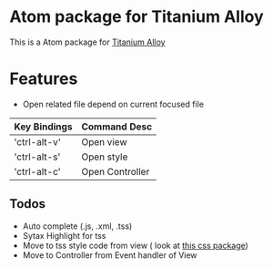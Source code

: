 # Atom package for Titanium Alloy
This is a Atom package for [Titanium Alloy](https://github.com/appcelerator/alloy)

# Features

- Open related file depend on current focused file

Key Bindings | Command Desc
----------- | ------------
'ctrl-alt-v' | Open view
'ctrl-alt-s' | Open style
'ctrl-alt-c' | Open Controller


## Todos

- Auto complete (.js, .xml, .tss)
- Sytax Highlight for tss
- Move to tss style code from view ( look at [this css package](https://github.com/js-padavan/atom-css-class-checker))
- Move to Controller from Event handler of View
